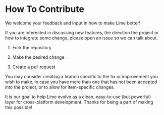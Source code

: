 How To Contribute
=================

We welcome your feedback and input in how to make Lime better!

If you are interested in discussing new features, the direction the project or how to integrate some change, please open an issue so we can talk about.

 1. Fork the repository
 
 2. Make the desired change
 
 3. Create a pull request


You may consider creating a branch specific to the fix or improvement you wish to make, in case you have more than one that has not been accepted into the project, or to allow for item-specific changes.

It is our goal to help Lime evolve as a clean, easy-to-use (but powerful) layer for cross-platform development. Thanks for being a part of making this possible!

